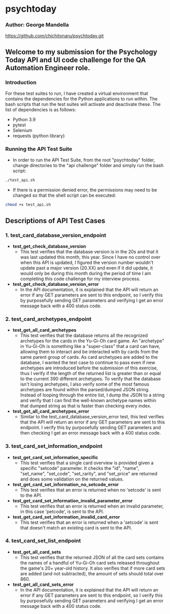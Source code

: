 # psychtoday
### Author: George Mandella

https://github.com/chichitonaru/psychtoday.git

## Welcome to my submission for the Psychology Today API and UI code challenge for the QA Automation Engineer role.

### Introduction
For these test suites to run, I have created a virtual environment that contains the dependencies for the Python applications to run within. The bash scripts that run the test suites will activate and deactivate these. The list of dependencies is as follows:
* Python 3.9
* pytest
* Selenium
* requests (python library)

### Running the API Test Suite
* In order to run the API Test Suite, from the root "psychtoday" folder, change directories to the "api challenge" folder and simply run the bash script:
```bash
./test_api.sh
```

* If there is a permission denied error, the permissions may need to be changed so that the shell script can be executed:
```bash
chmod +x test_api.sh
```

## Descriptions of API Test Cases
### 1. test_card_database_version_endpoint  
  * **test_get_check_database_version**
    * This test verifies that the database version is in the 20s and that it was last updated this month, this year. Since I have no control over when this API is updated, I figured the version number wouldn't update past a major version (20.XX) and even if it did update, it would only be during this month during the period of time I am completing this code challenge for my interview process.
  * **test_get_check_database_version_error**
    * In the API documentation, it is explained that the API will return an error if any GET parameters are sent to this endpoint, so I verify this by purposefully sending GET parameters and verifying I get an error message back with a 400 status code.

### 2. test_card_archetypes_endpoint  
  * **test_get_all_card_archetypes**
    * This test verifies that the database returns all the recognized archetypes for the cards in the Yu-Gi-Oh card game. An "archetype" in Yu-Gi-Oh is something like a "super-class" that a card can have, allowing them to interact and be interacted with by cards from the same parent group of cards. As card archetypes are added to the database, I wanted the test case to continue to pass even if new archetypes are introduced before the submission of this exercise, thus I verify if the length of the returned list is greater than or equal to the current 390 different archetypes. To verify that the database isn't losing archetypes, I also verify some of the most famous archetypes are found within the parsed/dumped JSON string. Instead of looping through the entire list, I dump the JSON to a string and verify that I can find the well-known archetype names within that dumped string as that is faster than checking every index.
  * **test_get_all_card_archetypes_error**
    * Similar to the test_card_database_version_error test, this test verifies that the API will return an error if any GET parameters are sent to this endpoint. I verify this by purposefully sending GET parameters and then checking I get an error message back with a 400 status code.

### 3. test_card_set_information_endpoint  
  * **test_get_card_set_information_specific**
    * This test verifies that a single card overview is provided given a specific "setcode" parameter. It checks the "id", "name", "set_name", "set_code", "set_rarity", and "set_price" are returned and does some validation on the returned values.
  * **test_get_card_set_information_no_setcode_error**
    * This test verifies that an error is returned when no 'setcode' is sent to the API.
  * **test_get_card_set_information_invalid_parameter_error**
    * This test verifies that an error is returned when an invalid parameter, in this case 'petcode', is sent to the API.
  * **test_get_card_set_information_invalid_card_error**
    * This test verifies that an error is returned when a 'setcode' is sent that doesn't match an existing card is sent to the API.

### 4. test_card_set_list_endpoint
  * **test_get_all_card_sets**
    * This test verifies that the returned JSON of all the card sets contains the names of a handful of Yu-Gi-Oh card sets released throughout the game's 20+ year-old history. It also verifies that if more card sets are added (and not subtracted), the amount of sets should total over 860.
  * **test_get_all_card_sets_error**
    * In the API documentation, it is explained that the API will return an error if any GET parameters are sent to this endpoint, so I verify this by purposefully sending GET parameters and verifying I get an error message back with a 400 status code.
